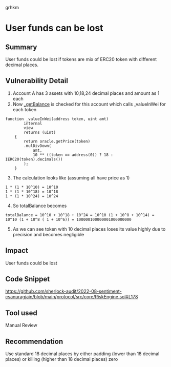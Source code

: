 grhkm
# User funds can be lost

## Summary
User funds could be lost if tokens are mix of ERC20 token with different decimal places. 

## Vulnerability Detail
1. Account A has 3 assets with 10,18,24 decimal places and amount as 1 each
2. Now [_getBalance](https://github.com/sherlock-audit/2022-08-sentiment-csanuragjain/blob/main/protocol/src/core/RiskEngine.sol#L150) is checked for this account which calls _valueInWei for each token

```
function _valueInWei(address token, uint amt)
        internal
        view
        returns (uint)
    {
        return oracle.getPrice(token)
        .mulDivDown(
            amt,
            10 ** ((token == address(0)) ? 18 : IERC20(token).decimals())
        );
    }
```

3. The calculation looks like (assuming all have price as 1)

```
1 * (1 * 10^10) = 10^10 
1 * (1 * 10^18) = 10^18 
1 * (1 * 10^24) = 10^24 
```

4. So totalBalance becomes

```
totalBalance = 10^10 + 10^18 + 10^24 = 10^10 (1 + 10^8 + 10^14) = 10^10 (1 + 10^8 ( 1 + 10^6)) = 100000100000001000000000
```

5. As we can see token with 10 decimal places loses its value highly due to precision and becomes negligible

## Impact
User funds could be lost 

## Code Snippet
https://github.com/sherlock-audit/2022-08-sentiment-csanuragjain/blob/main/protocol/src/core/RiskEngine.sol#L178

## Tool used
Manual Review

## Recommendation
Use standard 18 decimal places by either padding (lower than 18 decimal places) or killing (higher than 18 decimal places) zero